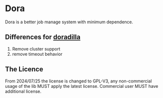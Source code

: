 Dora
===========================

Dora is a better job manage system with minimum dependence.

## Differences for [doradilla](https://github.com/wherby/doradilla)

1. Remove cluster support
2. remove timeout behavior


## The Licence

From 2024/07/25 the license is changed to GPL-V3, any non-commercial usage of the lib MUST apply the latest license.
Commercial user MUST have additional license. 

